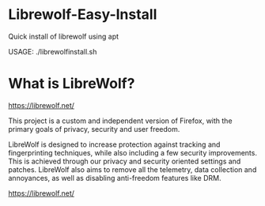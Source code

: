 # Librewolf-Easy-Install
Quick install of librewolf using apt  

USAGE: ./librewolfinstall.sh

# What is LibreWolf?

https://librewolf.net/

This project is a custom and independent version of Firefox, with the primary goals of privacy, security and user freedom.

LibreWolf is designed to increase protection against tracking and fingerprinting techniques, while also including a few security improvements. This is achieved through our privacy and security oriented settings and patches. LibreWolf also aims to remove all the telemetry, data collection and annoyances, as well as disabling anti-freedom features like DRM.

https://librewolf.net/
